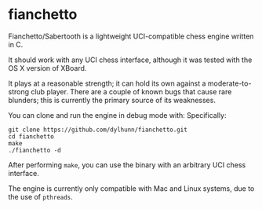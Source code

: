 # fianchetto
Fianchetto/Sabertooth is a lightweight UCI-compatible chess engine written in C.

It should work with any UCI chess interface, although it was tested with the OS X version of XBoard.

It plays at a reasonable strength; it can hold its own against a moderate-to-strong club player. There are a couple of known bugs that cause rare blunders; this is currently the primary source of its weaknesses.

You can clone and run the engine in debug mode with:
Specifically:

    git clone https://github.com/dylhunn/fianchetto.git
    cd fianchetto
    make
    ./fianchetto -d
After performing `make`, you can use the binary with an arbitrary UCI chess interface.

The engine is currently only compatible with Mac and Linux systems, due to the use of `pthreads`.


